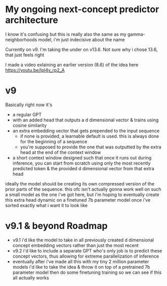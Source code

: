 # My ongoing next-concept predictor architecture

I know it's confusing but this is really also the same as my gamma-neighborhoods model, i'm just indecisive about the name

Currently on v9. I'm taking the under on v13.6. Not sure why i chose 13.6, that just feels right

I made a video exlaining an earlier version (8.6) of the idea here
https://youtu.be/Ipl4v_rp2_A

# v9
Basically right now it's 
- a regular GPT 
- with an added head that outputs a d dimensional vector & trains using cosine similarity
- an extra embedding vector that gets prepended to the input sequence
    - if none is provided, a learnable default is used. this is always done for the beginning of a sequence
    - you're supposed to provide the one that was outputted by the extra head at the end of the context window
- a short context window designed such that once it runs out during inference, you can start from scratch using only the most recently predicted token & the provided d dimensional vector from that extra head

ideally the model should be creating its own compressed version of the prior parts of the sequence. this ofc isn't actually gonna work well on such a small model as the one i've got here, but i'm hoping to eventually create this extra head dynamic on a finetuned 7b parameter model once i've sorted exactly what i want it to look like

# v9.1 & beyond Roadmap
- v9.1 i'd like the model to take in all previously created d dimensional concept embedding vectors rather than just the most recent
- v9.2 i'd like to include a separate GPT who's only job is to predict these concept vectors, thus allowing for extreme parallelization of inference
- eventually after i've made all this with my tiny 2 million parameter models i'd like to take the idea & throw it on top of a pretrained 7b parameter model then do some finetuning training so we can see if this all actually works
